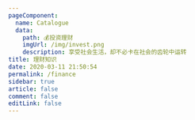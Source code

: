 ```yaml
---
pageComponent: 
  name: Catalogue
  data: 
    path: 💰投资理财
    imgUrl: /img/invest.png
    description: 享受社会生活，却不必卡在社会的齿轮中运转
title: 理财知识
date: 2020-03-11 21:50:54
permalink: /finance
sidebar: true
article: false
comment: false
editLink: false
---
```

